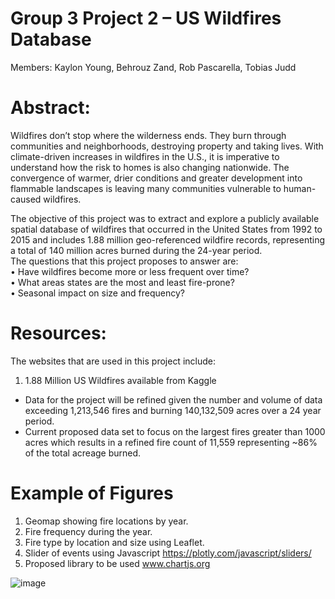 # Group 3 Project 2 – US Wildfires Database<br/>
Members: 	Kaylon Young, Behrouz Zand, Rob Pascarella, Tobias Judd<br/>

# Abstract:<br/>

Wildfires don’t stop where the wilderness ends. They burn through communities and neighborhoods, destroying property and taking lives. With climate-driven increases in wildfires in the U.S., it is imperative to understand how the risk to homes is also changing nationwide. The convergence of warmer, drier conditions and greater development into flammable landscapes is leaving many communities vulnerable to human-caused wildfires.<br/>

The objective of this project was to extract and explore a publicly available spatial database of wildfires that occurred in the United States from 1992 to 2015 and includes 1.88 million geo-referenced wildfire records, representing a total of 140 million acres burned during the 24-year period.<br/>
The questions that this project proposes to answer are:<br/>
•	Have wildfires become more or less frequent over time?<br/>
•	What areas states are the most and least fire-prone?<br/>
•	Seasonal impact on size and frequency? <br/>

# Resources:<br/>

The websites that are used in this project include: <br/>
1.	1.88 Million US Wildfires available from Kaggle <br/>
- Data for the project will be refined given the number and volume of data exceeding 1,213,546 fires and burning 140,132,509 acres over a 24 year period. <br/>
- Current proposed data set to focus on the largest fires greater than 1000 acres which results in a refined fire count of 11,559 representing ~86% of the total acreage burned. <br/>

# Example of Figures<br/>

1. Geomap showing fire locations by year.<br/>
2. Fire frequency during the year. <br/>
3. Fire type by location and size using Leaflet. <br/>
4. Slider of events using Javascript https://plotly.com/javascript/sliders/ <br/>
5. Proposed library to be used www.chartjs.org <br/>


![image](https://i.pinimg.com/originals/bf/e7/e1/bfe7e1743686333c87dc50ea763d70c0.jpg)

